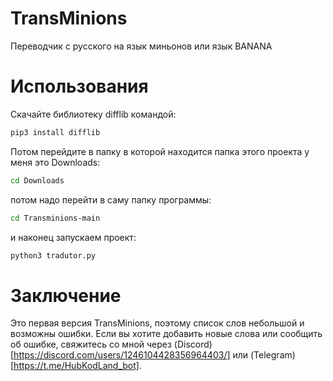 # TransMinions
Переводчик с русского на язык миньонов или язык BANANA

# Использования
Скачайте библиотеку difflib командой:
```bash
pip3 install difflib
```

Потом перейдите в папку в которой находится папка этого проекта у меня это Downloads:
```bash
cd Downloads
```
потом надо перейти в саму папку программы:
```bash
cd Transminions-main
```

и наконец запускаем проект:
```bash
python3 tradutor.py
```

# Заключение
Это первая версия TransMinions, поэтому список слов небольшой и возможны ошибки. Если вы хотите добавить новые слова или сообщить об ошибке, свяжитесь со мной через (Discord)[https://discord.com/users/1246104428356964403/] или (Telegram)[https://t.me/HubKodLand_bot].

